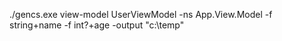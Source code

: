 ﻿./gencs.exe view-model UserViewModel -ns App.View.Model -f string+name -f int?+age -output "c:\temp"